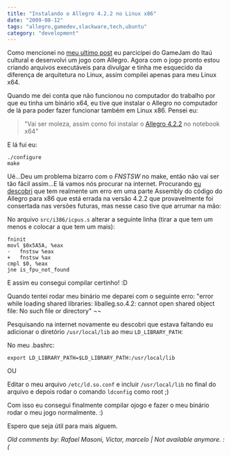 ```yaml
---
title: "Instalando o Allegro 4.2.2 no Linux x86"
date: "2009-08-12"
tags: "allegro,gamedev,slackware,tech,ubuntu"
category: "development"
---
```


Como mencionei no
[meu ultimo post](http://pothix.com/blog/development/gamejam "Post sobre o GameJam")
eu parcicipei do GameJam do Itaú cultural e desenvolvi um jogo com
Allegro. Agora com o jogo pronto estou criando arquivos executáveis
para divulgar e tinha me esquecido da diferença de arquitetura no
Linux, assim compilei apenas para meu Linux x64.

Quando me dei conta que não funcionou no computador do trabalho por
que eu tinha um binário x64, eu tive que instalar o Allegro no
computador de lá para poder fazer funcionar também em Linux
x86. Pensei eu:

> "Vai ser moleza, assim como foi instalar o [Allegro
> 4.2.2](http://sourceforge.net/projects/alleg/files/allegro/4.2.2/allegro-4.2.2.tar.gz/download
> "Allegro 4.2.2 download") no notebook x64"

E lá fui eu:

    ./configure
    make

Ué...Deu um problema bizarro com o _FNSTSW_ no make, então não vai ser
tão fácil assim...E lá vamos nós procurar na internet. Procurando
[eu descobri](http://lists.alioth.debian.org/pipermail/pkg-allegro-maintainers/2009-May/000251.html "Pergunta em uma lista de discussão")
que tem realmente um erro em uma parte Assembly do código do Allegro
para x86 que está errada na versão 4.2.2 que provavelmente foi
consertada nas versões futuras, mas nesse caso tive que arrumar na
mão:

No arquivo `src/i386/icpus.s` alterar a seguinte linha (tirar a que tem
um menos e colocar a que tem um mais):


    fninit
    movl $0x5A5A, %eax
    -   fnstsw %eax
    +   fnstsw %ax
    cmpl $0, %eax
    jne is_fpu_not_found
    
E assim eu consegui compilar certinho! :D

Quando tentei rodar meu binário me deparei com o seguinte erro: "error
while loading shared libraries: liballeg.so.4.2: cannot open shared
object file: No such file or directory" ¬¬

Pesquisando na internet novamente eu descobri que estava faltando eu
adicionar o diretório `/usr/local/lib` ao meu `LD_LIBRARY_PATH`:

No meu .bashrc:

    export LD_LIBRARY_PATH=$LD_LIBRARY_PATH:/usr/local/lib
    
OU

Editar o meu arquivo `/etc/ld.so.conf` e incluir `/usr/local/lib` no
final do arquivo e depois rodar o comando `ldconfig` como root ;)

Com isso eu consegui finalmente compilar ojogo e fazer o meu binário
rodar o meu jogo normalmente. :)

Espero que seja útil para mais alguem.



_Old comments by: Rafael Masoni, Victor, marcelo | Not available anymore. :(_
